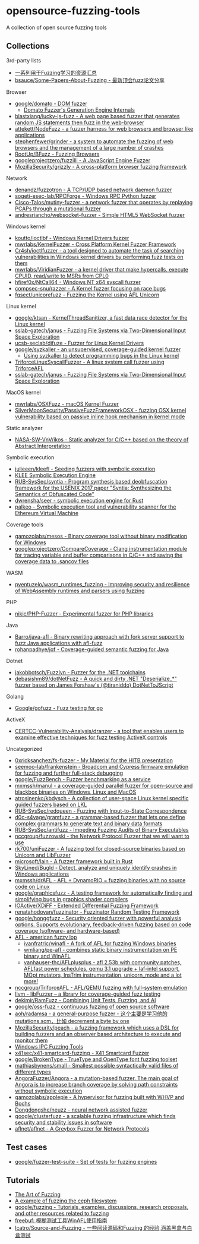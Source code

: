# opensource-fuzzing-tools

A collection of open source fuzzing tools

## Collections

3rd-party lists

* [一系列用于Fuzzing学习的资源汇总](http://www.freebuf.com/articles/rookie/169413.html)
* [bsauce/Some-Papers-About-Fuzzing - 最新顶会fuzz论文分享](https://github.com/bsauce/Some-Papers-About-Fuzzing)

Browser

* [google/domato - DOM fuzzer](https://github.com/google/domato)
  * [Domato Fuzzer's Generation Engine Internals](https://www.sigpwn.io/blog/2018/4/14/domato-fuzzers-generation-engine-internals)
* [blastxiang/lucky-js-fuzz - A web page based fuzzer that generates random JS statements then fuzz in the web-browser](https://github.com/blastxiang/lucky-js-fuzz)
* [attekett/NodeFuzz - a fuzzer harness for web browsers and browser like applications](https://github.com/attekett/NodeFuzz)
* [stephenfewer/grinder - a system to automate the fuzzing of web browsers and the management of a large number of crashes](https://github.com/stephenfewer/grinder)
* [RootUp/BFuzz - Fuzzing Browsers](https://github.com/RootUp/BFuzz)
* [googleprojectzero/fuzzilli - A JavaScript Engine Fuzzer](https://github.com/googleprojectzero/fuzzilli)
* [MozillaSecurity/grizzly - A cross-platform browser fuzzing framework](https://github.com/MozillaSecurity/grizzly)

Network

* [denandz/fuzzotron - A TCP/UDP based network daemon fuzzer](https://github.com/denandz/fuzzotron)
* [sogeti-esec-lab/RPCForge - Windows RPC Python fuzzer](https://github.com/sogeti-esec-lab/RPCForge)
* [Cisco-Talos/mutiny-fuzzer - a network fuzzer that operates by replaying PCAPs through a mutational fuzzer](https://github.com/Cisco-Talos/mutiny-fuzzer)
* [andresriancho/websocket-fuzzer - Simple HTML5 WebSocket fuzzer](https://github.com/andresriancho/websocket-fuzzer)

Windows kernel

* [koutto/ioctlbf - Windows Kernel Drivers fuzzer](https://github.com/koutto/ioctlbf)
* [mwrlabs/KernelFuzzer - Cross Platform Kernel Fuzzer Framework](https://github.com/mwrlabs/KernelFuzzer)
* [Cr4sh/ioctlfuzzer - a tool designed to automate the task of searching vulnerabilities in Windows kernel drivers by performing fuzz tests on them](https://github.com/Cr4sh/ioctlfuzzer)
* [mwrlabs/ViridianFuzzer - a kernel driver that make hypercalls, execute CPUID, read/write to MSRs from CPL0](https://github.com/mwrlabs/ViridianFuzzer)
* [hfiref0x/NtCall64 - Windows NT x64 syscall fuzzer](https://github.com/hfiref0x/NtCall64)
* [compsec-snu/razzer - A Kernel fuzzer focusing on race bugs](https://github.com/compsec-snu/razzer)
* [fgsect/unicorefuzz - Fuzzing the Kernel using AFL Unicorn](https://github.com/fgsect/unicorefuzz)

Linux kernel

* [google/ktsan - KernelThreadSanitizer, a fast data race detector for the Linux kernel ](https://github.com/google/ktsan)
* [sslab-gatech/janus - Fuzzing File Systems via Two-Dimensional Input Space Exploration](https://github.com/sslab-gatech/janus)
* [ucsb-seclab/difuze - Fuzzer for Linux Kernel Drivers](https://github.com/ucsb-seclab/difuze)
* [google/syzkaller - an unsupervised, coverage-guided kernel fuzzer](https://github.com/google/syzkaller/)
  * [Using syzkaller to detect programming bugs in the Linux kernel](https://www.collabora.com/news-and-blog/blog/2020/04/17/using-syzkaller-to-detect-programming-bugs-in-linux/)
* [TriforceLinuxSyscallFuzzer - A linux system call fuzzer using TriforceAFL](https://github.com/nccgroup/TriforceLinuxSyscallFuzzer)
* [sslab-gatech/janus - Fuzzing File Systems via Two-Dimensional Input Space Exploration](https://github.com/sslab-gatech/janus)

MacOS kernel

* [mwrlabs/OSXFuzz - macOS Kernel Fuzzer](https://github.com/mwrlabs/OSXFuzz)
* [SilverMoonSecurity/PassiveFuzzFrameworkOSX - fuzzing OSX kernel vulnerability based on passive inline hook mechanism in kernel mode](https://github.com/SilverMoonSecurity/PassiveFuzzFrameworkOSX)

Static analyzer

* [NASA-SW-VnV/ikos - Static analyzer for C/C++ based on the theory of Abstract Interpretation](https://github.com/NASA-SW-VnV/ikos)

Symbolic execution

* [julieeen/kleefl - Seeding fuzzers with symbolic execution](https://github.com/julieeen/kleefl)
* [KLEE Symbolic Execution Engine](http://klee.github.io/)
* [RUB-SysSec/syntia - Program synthesis based deobfuscation framework for the USENIX 2017 paper "Syntia: Synthesizing the Semantics of Obfuscated Code"](https://github.com/RUB-SysSec/syntia)
* [dwrensha/seer - symbolic execution engine for Rust](https://github.com/dwrensha/seer)
* [palkeo - Symbolic execution tool and vulnerability scanner for the Ethereum Virtual Machine](https://github.com/palkeo/pakala)

Coverage tools

* [gamozolabs/mesos - Binary coverage tool without binary modification for Windows](https://github.com/gamozolabs/mesos)
* [googleprojectzero/CompareCoverage - Clang instrumentation module for tracing variable and buffer comparisons in C/C++ and saving the coverage data to .sancov files](https://github.com/googleprojectzero/CompareCoverage)

WASM

* [pventuzelo/wasm_runtimes_fuzzing - Improving security and resilience of WebAssembly runtimes and parsers using fuzzing](https://github.com/pventuzelo/wasm_runtimes_fuzzing)

PHP

* [nikic/PHP-Fuzzer - Experimental fuzzer for PHP libraries](https://github.com/nikic/PHP-Fuzzer)

Java

* [Barro/java-afl - Binary rewriting approach with fork server support to fuzz Java applications with afl-fuzz](https://github.com/Barro/java-afl)
* [rohanpadhye/jqf - Coverage-guided semantic fuzzing for Java](https://github.com/rohanpadhye/jqf)

Dotnet

* [jakobbotsch/Fuzzlyn - Fuzzer for the .NET toolchains](https://github.com/jakobbotsch/Fuzzlyn)
* [debasishm89/dotNetFuzz - A quick and dirty .NET "Deserialize_*" fuzzer based on James Forshaw's (@tiraniddo) DotNetToJScript](https://github.com/debasishm89/dotNetFuzz)

Golang

* [Google/gofuzz - Fuzz testing for go](https://github.com/Google/gofuzz)

ActiveX

* [CERTCC-Vulnerability-Analysis/dranzer - a tool that enables users to examine effective techniques for fuzz testing ActiveX controls](https://github.com/CERTCC-Vulnerability-Analysis/dranzer)

Uncategorized

* [0xricksanchez/fs-fuzzer - My Material for the HITB presentation](https://github.com/0xricksanchez/fs-fuzzer)
* [seemoo-lab/frankenstein - Broadcom and Cypress firmware emulation for fuzzing and further full-stack debugging](https://github.com/seemoo-lab/frankenstein/)
* [google/FuzzBench - Fuzzer benchmarking as a service](https://github.com/google/FuzzBench)
* [mxmssh/manul - a coverage-guided parallel fuzzer for open-source and blackbox binaries on Windows, Linux and MacOS](https://github.com/mxmssh/manul)
* [atrosinenko/kbdysch - A collection of user-space Linux kernel specific guided fuzzers based on LKL](https://github.com/atrosinenko/kbdysch)
* [RUB-SysSec/redqueen - Fuz­zing with In­put-to-Sta­te Cor­re­spon­dence](https://github.com/RUB-SysSec/redqueen)
* [d0c-s4vage/gramfuzz - a grammar-based fuzzer that lets one define complex grammars to generate text and binary data formats](https://github.com/d0c-s4vage/gramfuzz)
* [RUB-SysSec/antifuzz - Impeding Fuzzing Audits of Binary Executables](https://github.com/RUB-SysSec/antifuzz)
* [nccgroup/fuzzowski - the Network Protocol Fuzzer that we will want to use](https://github.com/nccgroup/fuzzowski)
* [rk700/uniFuzzer - A fuzzing tool for closed-source binaries based on Unicorn and LibFuzzer](https://github.com/rk700/uniFuzzer)
* [microsoft/lain - A fuzzer framework built in Rust](https://github.com/microsoft/lain)
* [SkyLined/BugId - Detect, analyze and uniquely identify crashes in Windows applications](https://github.com/SkyLined/BugId)
* [mxmssh/drAFL - AFL + DynamoRIO = fuzzing binaries with no source code on Linux](https://github.com/mxmssh/drAFL)
* [google/graphicsfuzz - A testing framework for automatically finding and simplifying bugs in graphics shader compilers](https://github.com/google/graphicsfuzz)
* [IOActive/XDiFF - Extended Differential Fuzzing Framework](https://github.com/IOActive/XDiFF)
* [renatahodovan/fuzzinator - Fuzzinator Random Testing Framework](https://github.com/renatahodovan/fuzzinator)
* [google/honggfuzz - Security oriented fuzzer with powerful analysis options. Supports evolutionary, feedback-driven fuzzing based on code coverage (software- and hardware-based)](https://github.com/google/honggfuzz)
* [AFL - american fuzzy lop](http://lcamtuf.coredump.cx/afl/)
  * [ivanfratric/winafl - A fork of AFL for fuzzing Windows binaries](https://github.com/ivanfratric/winafl)
  * [wmliang/pe-afl - combines static binary instrumentation on PE binary and WinAFL](https://github.com/wmliang/pe-afl)
  * [vanhauser-thc/AFLplusplus - afl 2.53b with community patches, AFLfast power schedules, qemu 3.1 upgrade + laf-intel support, MOpt mutators, InsTrim instrumentation, unicorn_mode and a lot more!](https://github.com/vanhauser-thc/AFLplusplus)
* [nccgroup/TriforceAFL - AFL/QEMU fuzzing with full-system emulation](https://github.com/nccgroup/TriforceAFL)
* [llvm - libFuzzer – a library for coverage-guided fuzz testing](http://llvm.org/docs/LibFuzzer.html)
* [dekimir/RamFuzz - Combining Unit Tests, Fuzzing, and AI](https://github.com/dekimir/RamFuzz)
* [google/oss-fuzz - continuous fuzzing of open source software](https://github.com/google/oss-fuzz)
* [aoh/radamsa - a general-purpose fuzzer - 这个主要是学习他的mutations.scm，比如 decrement a byte by one](https://gitlab.com/akihe/radamsa)
* [MozillaSecurity/peach - a fuzzing framework which uses a DSL for building fuzzers and an observer based architecture to execute and monitor them](https://github.com/MozillaSecurity/peach)
* [Windows IPC Fuzzing Tools](https://www.nccgroup.trust/us/about-us/resources/windows-ipc-fuzzing-tools/)
* [x41sec/x41-smartcard-fuzzing - X41 Smartcard Fuzzer](https://github.com/x41sec/x41-smartcard-fuzzing)
* [google/BrokenType - TrueType and OpenType font fuzzing toolset](https://github.com/google/BrokenType)
* [mathiasbynens/small - Smallest possible syntactically valid files of different types](https://github.com/mathiasbynens/small)
* [AngoraFuzzer/Angora - a mutation-based fuzzer. The main goal of Angora is to increase branch coverage by solving path constraints without symbolic execution](https://github.com/AngoraFuzzer/Angora)
* [gamozolabs/applepie - A hypervisor for fuzzing built with WHVP and Bochs](https://github.com/gamozolabs/applepie)
* [Dongdongshe/neuzz - neural network assisted fuzzer](https://github.com/Dongdongshe/neuzz)
* [google/clusterfuzz - a scalable fuzzing infrastructure which finds security and stability issues in software](https://github.com/google/clusterfuzz)
* [aflnet/aflnet - A Greybox Fuzzer for Network Protocols](https://github.com/aflnet/aflnet)

## Test cases

* [google/fuzzer-test-suite - Set of tests for fuzzing engines](https://github.com/google/fuzzer-test-suite)

## Tutorials

* [The Art of Fuzzing](https://sec-consult.com/wp-content/uploads/files/vulnlab/the_art_of_fuzzing_slides.pdf)
* [A example of fuzzing the ceph filesystem](https://github.com/hardenedlinux/Debian-GNU-Linux-Profiles/tree/master/docs/harbian_qa/fuzz_testing/syz_for_ceph)
* [google/fuzzing - Tutorials, examples, discussions, research proposals, and other resources related to fuzzing](https://github.com/google/fuzzing)
* [freebuf: 模糊测试工具WinAFL使用指南](https://www.freebuf.com/articles/system/216437.html)
* [lcatro/Source-and-Fuzzing - 一些阅读源码和Fuzzing 的经验,涵盖黑盒与白盒测试](https://github.com/lcatro/Source-and-Fuzzing)


